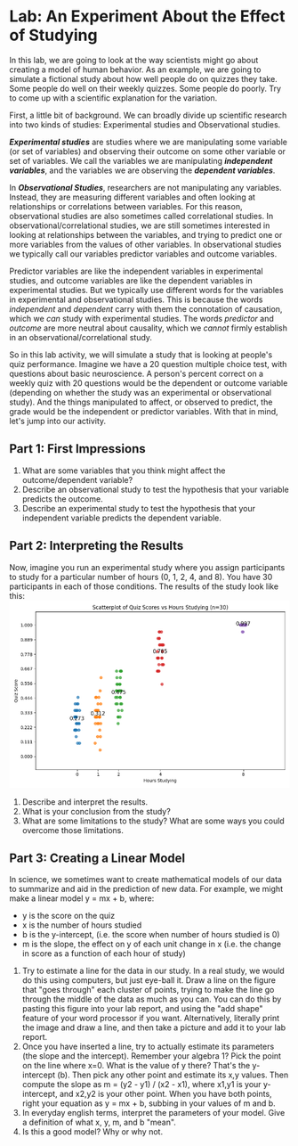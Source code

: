 # Lab: An Experiment About the Effect of Studying

In this lab, we are going to look at the way scientists might go about creating a model of human behavior.
As an example, we are going to simulate a fictional study about how well people do on quizzes they take.
Some people do well on their weekly quizzes. Some people do poorly. 
Try to come up with a scientific explanation for the variation. 

First, a little bit of background. We can broadly divide up scientific research into two kinds of studies: Experimental
studies and Observational studies. 

**_Experimental studies_** are studies where we are manipulating some variable (or set of variables) and observing 
their outcome on some other variable or set of variables. 
We call the variables we are manipulating _**independent variables**_, and the variables we are observing the 
_**dependent variables**_.

In **_Observational Studies_**, researchers are not manipulating any variables. Instead, they are measuring different 
variables and often looking at relationships or correlations between variables. For this reason, observational 
studies are also sometimes called correlational studies. In observational/correlational studies, we are still sometimes
interested in looking at relationships between the variables, and trying to predict one or more variables from the 
values of other variables. In observational studies we typically call our variables predictor variables and outcome 
variables.

Predictor variables are like the independent variables in experimental studies, and outcome variables are like the 
dependent variables in experimental studies. But we typically use different words for the variables in experimental and 
observational studies. This is because the words _independent_ and _dependent_ carry with them the connotation of 
causation, which we _can_ study with experimental studies. The words _predictor_ and _outcome_ are more neutral about 
causality, which we _cannot_ firmly establish in an observational/correlational study.

So in this lab activity,  we will simulate a study that is looking at people's quiz performance.
Imagine we have a 20 question multiple choice test, with questions about basic neuroscience. 
A person's percent correct on a weekly quiz with 20 questions would be the dependent or outcome variable (depending on
whether the study was an experimental or observational study). 
And the things manipulated to affect, or observed to predict, the grade would be the independent or predictor variables.
With that in mind, let's jump into our activity.

## Part 1: First Impressions
1. What are some variables that you think might affect the outcome/dependent variable?
2. Describe an observational study to test the hypothesis that your variable predicts the outcome.
3. Describe an experimental study to test the hypothesis that your independent variable predicts the dependent variable.

## Part 2: Interpreting the Results
Now, imagine you run an experimental study where you assign participants to study for a particular 
number of hours (0, 1, 2, 4, and 8). You have 30 participants in each of those conditions. The results
of the study look like this:
![Scatterplot of Quiz Score as a Function of Number of Hours Studied](exp1_30.png)
1. Describe and interpret the results.
2. What is your conclusion from the study?
3. What are some limitations to the study? What are some ways you could overcome those limitations.

## Part 3: Creating a Linear Model
In science, we sometimes want to create mathematical models of our data to summarize and aid in the prediction of 
new data. For example, we might make a linear model y = mx + b, where:
- y is the score on the quiz
- x is the number of hours studied
- b is the y-intercept, (i.e. the score when number of hours studied is 0)
- m is the slope, the effect on y of each unit change in x (i.e. the change in score as a function of each hour of study)

1. Try to estimate a line for the data in our study. In a real study, we would do this using computers, but just eye-ball it.
Draw a line on the figure that "goes through" each cluster of points, trying to make the line go through the middle of the data
as much as you can. You can do this by pasting this figure into your lab report, and using the "add shape" feature of your word processor if you want.
Alternatively, literally print the image and draw a line, and then take a picture and add it to your lab report.
2. Once you have inserted a line, try to actually estimate its parameters (the slope and the intercept). Remember your algebra 1?
Pick the point on the line where x=0. What is the value of y there? That's the y-intercept (b). Then pick any other point and estimate its
x,y values. Then compute the slope as m = (y2 - y1) / (x2 - x1), where x1,y1 is your y-intercept, and x2,y2 is your other point. When you have both 
points, right your equation as y = mx + b, subbing in your values of m and b.
3. In everyday english terms, interpret the parameters of your model. Give a definition of what x, y, m, and b "mean". 
4. Is this a good model? Why or why not.
